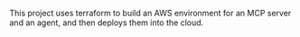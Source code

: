 This project uses terraform to build an AWS environment for an MCP server and 
an agent, and then deploys them into the cloud. 